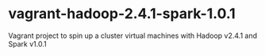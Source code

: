 vagrant-hadoop-2.4.1-spark-1.0.1
================================

Vagrant project to spin up a cluster virtual machines with Hadoop v2.4.1 and Spark v1.0.1

